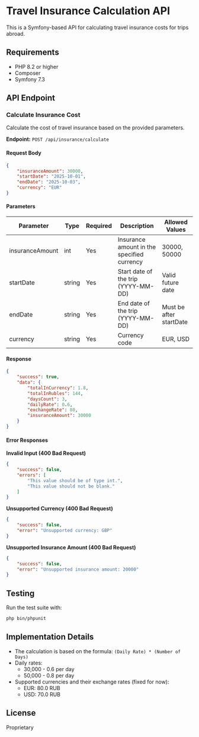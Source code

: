 # Travel Insurance Calculation API

This is a Symfony-based API for calculating travel insurance costs for trips abroad.

## Requirements

- PHP 8.2 or higher
- Composer
- Symfony 7.3

## API Endpoint

### Calculate Insurance Cost

Calculate the cost of travel insurance based on the provided parameters.

**Endpoint:** `POST /api/insurance/calculate`

#### Request Body

```json
{
    "insuranceAmount": 30000,
    "startDate": "2025-10-01",
    "endDate": "2025-10-03",
    "currency": "EUR"
}
```

#### Parameters

| Parameter       | Type   | Required | Description                                      | Allowed Values         |
|-----------------|--------|----------|--------------------------------------------------|------------------------|
| insuranceAmount | int    | Yes      | Insurance amount in the specified currency       | 30000, 50000           |
| startDate      | string | Yes      | Start date of the trip (YYYY-MM-DD)              | Valid future date      |
| endDate        | string | Yes      | End date of the trip (YYYY-MM-DD)                | Must be after startDate|
| currency       | string | Yes      | Currency code                                    | EUR, USD               |

#### Response

```json
{
    "success": true,
    "data": {
        "totalInCurrency": 1.8,
        "totalInRubles": 144,
        "daysCount": 3,
        "dailyRate": 0.6,
        "exchangeRate": 80,
        "insuranceAmount": 30000
    }
}
```

#### Error Responses

**Invalid Input (400 Bad Request)**
```json
{
    "success": false,
    "errors": [
        "This value should be of type int.",
        "This value should not be blank."
    ]
}
```

**Unsupported Currency (400 Bad Request)**
```json
{
    "success": false,
    "error": "Unsupported currency: GBP"
}
```

**Unsupported Insurance Amount (400 Bad Request)**
```json
{
    "success": false,
    "error": "Unsupported insurance amount: 20000"
}
```

## Testing

Run the test suite with:

```bash
php bin/phpunit
```

## Implementation Details

- The calculation is based on the formula: `(Daily Rate) * (Number of Days)`
- Daily rates:
  - 30,000 - 0.6 per day
  - 50,000 - 0.8 per day
- Supported currencies and their exchange rates (fixed for now):
  - EUR: 80.0 RUB
  - USD: 70.0 RUB

## License

Proprietary
